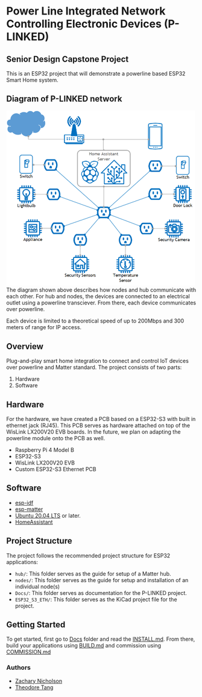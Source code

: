 # Power Line Integrated Network Controlling Electronic Devices (P-LINKED)
## Senior Design Capstone Project
This is an ESP32 project that will demonstrate a powerline based ESP32 Smart Home system.

## Diagram of P-LINKED network

<img src = "https://github.com/znicholson17/P-Linked/blob/main/Docs/Images/P-Linked_Final_NetMap.png" width="500" hiehgt="500">
The diagram shown above describes how nodes and hub communicate with each other. For hub and nodes, the devices are connected to an electrical outlet using a powerline transciever. 
From there, each device communicates over powerline.  
  
  
Each device is limited to a theoretical speed of up to 200Mbps and 300 meters of range for IP access.

## Overview
Plug-and-play smart home integration to connect and control IoT devices over powerline and Matter standard.
The project consists of two parts:
1. Hardware
2. Software

## Hardware
For the hardware, we have created a PCB based on a ESP32-S3 with built in ethernet jack (RJ45). This PCB serves as hardware attached on top of the WisLink LX200V20 EVB boards. In the future, we plan on adapting the powerline module onto the PCB as well.

- Raspberry Pi 4 Model B
- ESP32-S3 
- WisLink LX200V20 EVB
- Custom ESP32-S3 Ethernet PCB

## Software
- [esp-idf](https://docs.espressif.com/projects/esp-idf/en/v5.2/esp32s3/get-started/index.html)
- [esp-matter](https://docs.espressif.com/projects/esp-matter/en/latest/esp32s3/developing.html#)
- [Ubuntu 20.04 LTS](https://ubuntu.com/download/desktop) or later.
- [HomeAssistant](https://www.home-assistant.io/)


## Project Structure
The project follows the recommended project structure for ESP32 applications:
- `hub/`: This folder serves as the guide for setup of a Matter hub.
- `nodes/`: This folder serves as the guide for setup and installation of an individual node(s)
- `Docs/`: This folder serves as documentation for the P-LINKED project.
- `ESP32_S3_ETH/`: This folder serves as the KiCad project file for the project.

## Getting Started
To get started, first go to [Docs](https://github.com/znicholson17/P-Linked/tree/main/Docs) folder and read the [INSTALL.md](https://github.com/znicholson17/P-Linked/blob/main/Docs/INSTALL.md).
From there, build your applications using [BUILD.md](https://github.com/znicholson17/P-Linked/blob/main/Docs/BUILD.md) and commission using [COMMISSION.md](https://github.com/znicholson17/P-Linked/blob/main/Docs/COMMISSION.md)  


### Authors

- [Zachary Nicholson](https://github.com/znicholson17)
- [Theodore Tang](https://github.com/leunknown)
